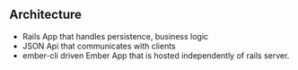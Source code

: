 ## Architecture

- Rails App that handles persistence, business logic
- JSON Api that communicates with clients
- ember-cli driven Ember App that is hosted independently of rails server.